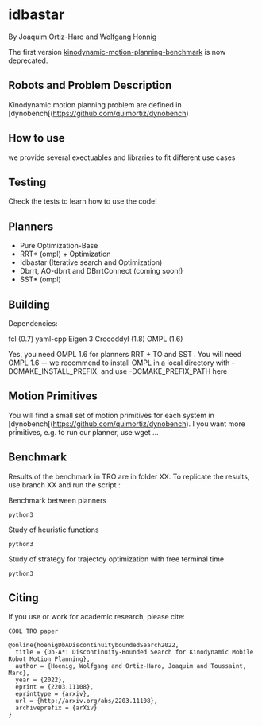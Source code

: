 # idbastar

By Joaquim Ortiz-Haro and Wolfgang Honnig

The first version [kinodynamic-motion-planning-benchmark](https://github.com/imrCLab/kinodynamic-motion-planning-benchmark) is now deprecated. 

## Robots and Problem Description 

Kinodynamic motion planning problem are defined in [dynobench[(https://github.com/quimortiz/dynobench)

## How to use

we provide several exectuables and libraries to fit different use cases

## Testing

Check the tests to learn how to use the code! 

## Planners

- Pure Optimization-Base
- RRT* (ompl) + Optimization
- Idbastar (Iterative search and Optimization)
- Dbrrt, AO-dbrrt and DBrrtConnect (coming soon!)
- SST* (ompl)

## Building

Dependencies:

fcl (0.7)
yaml-cpp
Eigen 3
Crocoddyl (1.8)
OMPL (1.6)

Yes, you need OMPL 1.6 for planners RRT + TO and  SST  . You will need OMPL 1.6 -- we recommend to install OMPL in a local directory with -DCMAKE_INSTALL_PREFIX, and use -DCMAKE_PREFIX_PATH here

## Motion Primitives

You will find a small set of motion primitives for each system in  [dynobench[(https://github.com/quimortiz/dynobench).
I you want more primitives, e.g. to run our planner, use
wget ... 


## Benchmark 

Results of the benchmark in TRO are in folder XX. 
To replicate the results, use branch XX
and run the script : 

Benchmark between planners
```
python3
```

Study of heuristic functions
```
python3
```

Study of strategy for trajectoy optimization with free terminal time 
```
python3
```



## Citing

If you use or work for academic research, please cite:

```
COOL TRO paper
```


```
@online{hoenigDbADiscontinuityboundedSearch2022,
  title = {Db-A*: Discontinuity-Bounded Search for Kinodynamic Mobile Robot Motion Planning},
  author = {Hoenig, Wolfgang and Ortiz-Haro, Joaquim and Toussaint, Marc},
  year = {2022},
  eprint = {2203.11108},
  eprinttype = {arxiv},
  url = {http://arxiv.org/abs/2203.11108},
  archiveprefix = {arXiv}
}
```


